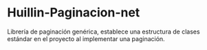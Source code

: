 # Huillin-Paginacion-net
Librería de paginación genérica, establece una estructura de clases estándar en el proyecto al implementar una paginación.
